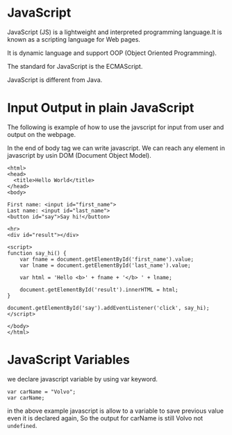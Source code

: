 # JavaScript

JavaScript (JS) is a lightweight and interpreted programming language.It is known as a scripting language for Web pages.

It is  dynamic language and support OOP (Object Oriented Programming).

The standard for JavaScript is the ECMAScript.

JavaScript is different from Java.

# Input Output in plain JavaScript
The following is example of how to use the javscript for input from user and output on the webpage.

In the end of body tag we can write javascript.
We can reach any element in javascript by usin DOM (Document Object Model).
```
<html>
<head>
  <title>Hello World</title>
</head>
<body>
 
First name: <input id="first_name">
Last name: <input id="last_name">
<button id="say">Say hi!</button>
 
<hr>
<div id="result"></div>
 
<script>
function say_hi() {
    var fname = document.getElementById('first_name').value;
    var lname = document.getElementById('last_name').value;
 
    var html = 'Hello <b>' + fname + '</b> ' + lname;
 
    document.getElementById('result').innerHTML = html;
}
 
document.getElementById('say').addEventListener('click', say_hi);
</script>
 
</body>
</html>

```

# JavaScript Variables

we declare javascript variable by using var keyword.

```
var carName = "Volvo";
var carName;

```
in the above example javascript is allow to a variable to save previous value even it is declared again,
So the output for carName is still Volvo not `undefined`.

